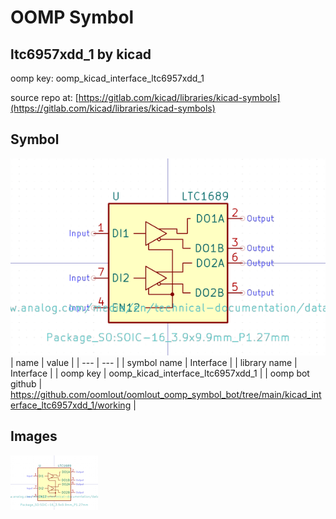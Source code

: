 # OOMP Symbol  
## ltc6957xdd_1  by kicad  
  
oomp key: oomp_kicad_interface_ltc6957xdd_1  
  
source repo at: [https://gitlab.com/kicad/libraries/kicad-symbols](https://gitlab.com/kicad/libraries/kicad-symbols)  
## Symbol  
  
[![working.png](working_600.png)](working.png)  
| name | value | 
| --- | --- | 
| symbol name | Interface | 
| library name | Interface | 
| oomp key | oomp_kicad_interface_ltc6957xdd_1 | 
| oomp bot github | https://github.com/oomlout/oomlout_oomp_symbol_bot/tree/main/kicad_interface_ltc6957xdd_1/working | 
## Images  
  
[![working.png](working_140.png)](working.png)  
